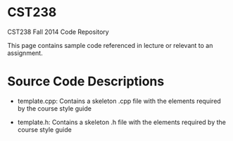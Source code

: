 CST238
======

CST238 Fall 2014 Code Repository

This page contains sample code referenced in lecture or relevant to 
an assignment.

Source Code Descriptions
========================

- template.cpp: Contains a skeleton .cpp file with the elements
                required by the course style guide

- template.h: Contains a skeleton .h file with the elements required
              by the course style guide
